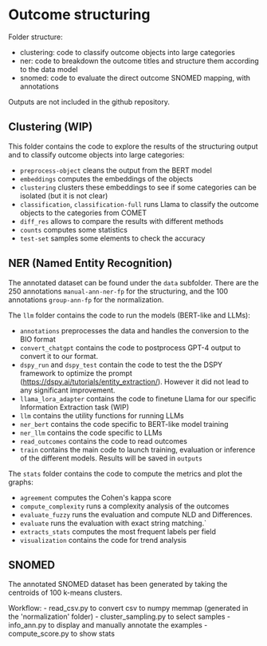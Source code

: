 # Outcome structuring

Folder structure:
- clustering: code to classify outcome objects into large categories
- ner: code to breakdown the outcome titles and structure them according to the data model 
- snomed: code to evaluate the direct outcome SNOMED mapping, with annotations

Outputs are not included in the github repository.

## Clustering (WIP)

This folder contains the code to explore the results of the structuring output 
and to classify outcome objects into large categories:
- `preprocess-object` cleans the output from the BERT model
- `embeddings` computes the embeddings of the objects
- `clustering` clusters these embeddings to see if some categories can be isolated (but it is not clear)
- `classification`, `classification-full` runs Llama to classify the outcome objects to the categories from COMET
- `diff_res` allows to compare the results with different methods
- `counts` computes some statistics
- `test-set` samples some elements to check the accuracy

## NER (Named Entity Recognition)

The annotated dataset can be found under the `data` subfolder. There are the 250 annotations `manual-ann-ner-fp` for the structuring, and the 100 annotations `group-ann-fp` for the normalization.

The `llm` folder contains the code to run the models (BERT-like and LLMs):
- `annotations` preprocesses the data and handles the conversion to the BIO format
- `convert_chatgpt` contains the code to postprocess GPT-4 output to convert it to our format.
- `dspy_run` and `dspy_test` contain the code to test the the DSPY framework to optimize the prompt (https://dspy.ai/tutorials/entity_extraction/). However it did not lead to any significant improvement.
- `llama_lora_adapter` contains the code to finetune Llama for our specific Information Extraction task (WIP)
- `llm` contains the utility functions for running LLMs
- `ner_bert` contains the code specific to BERT-like model training
- `ner_llm` contains the code specific to LLMs
- `read_outcomes` contains the code to read outcomes
- `train` contains the main code to launch training, evaluation or inference of the different models. Results will be saved in `outputs`

The `stats` folder contains the code to compute the metrics and plot the graphs:
- `agreement` computes the Cohen's kappa score
- `compute_complexity` runs a complexity analysis of the outcomes
- `evaluate_fuzzy` runs the evaluation and compute NLD and Differences.
- `evaluate` runs the evaluation with exact string matching.`
- `extracts_stats` computes the most frequent labels per field
- `visualization` contains the code for trend analysis

## SNOMED

The annotated SNOMED dataset has been generated by taking the centroids of 100 k-means clusters.

Workflow:
    - read_csv.py to convert csv to numpy memmap (generated in the 'normalization' folder)
    - cluster_sampling.py to select samples
    - info_ann.py to display and manually annotate the examples
    - compute_score.py to show stats

